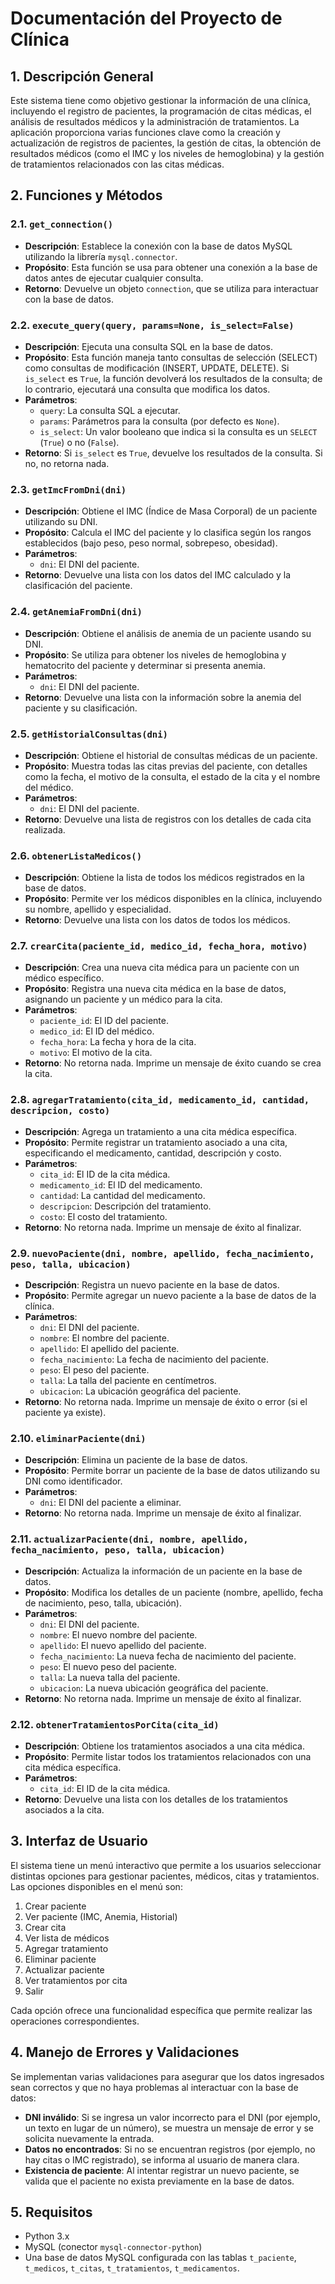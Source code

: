# **Documentación del Proyecto de Clínica**

## **1. Descripción General**

Este sistema tiene como objetivo gestionar la información de una clínica, incluyendo el registro de pacientes, la programación de citas médicas, el análisis de resultados médicos y la administración de tratamientos. La aplicación proporciona varias funciones clave como la creación y actualización de registros de pacientes, la gestión de citas, la obtención de resultados médicos (como el IMC y los niveles de hemoglobina) y la gestión de tratamientos relacionados con las citas médicas.

## **2. Funciones y Métodos**

### **2.1. `get_connection()`**

- **Descripción**: Establece la conexión con la base de datos MySQL utilizando la librería `mysql.connector`.
- **Propósito**: Esta función se usa para obtener una conexión a la base de datos antes de ejecutar cualquier consulta.
- **Retorno**: Devuelve un objeto `connection`, que se utiliza para interactuar con la base de datos.

### **2.2. `execute_query(query, params=None, is_select=False)`**

- **Descripción**: Ejecuta una consulta SQL en la base de datos.
- **Propósito**: Esta función maneja tanto consultas de selección (SELECT) como consultas de modificación (INSERT, UPDATE, DELETE). Si `is_select` es `True`, la función devolverá los resultados de la consulta; de lo contrario, ejecutará una consulta que modifica los datos.
- **Parámetros**:
  - `query`: La consulta SQL a ejecutar.
  - `params`: Parámetros para la consulta (por defecto es `None`).
  - `is_select`: Un valor booleano que indica si la consulta es un `SELECT` (`True`) o no (`False`).
- **Retorno**: Si `is_select` es `True`, devuelve los resultados de la consulta. Si no, no retorna nada.

### **2.3. `getImcFromDni(dni)`**

- **Descripción**: Obtiene el IMC (Índice de Masa Corporal) de un paciente utilizando su DNI.
- **Propósito**: Calcula el IMC del paciente y lo clasifica según los rangos establecidos (bajo peso, peso normal, sobrepeso, obesidad).
- **Parámetros**:
  - `dni`: El DNI del paciente.
- **Retorno**: Devuelve una lista con los datos del IMC calculado y la clasificación del paciente.

### **2.4. `getAnemiaFromDni(dni)`**

- **Descripción**: Obtiene el análisis de anemia de un paciente usando su DNI.
- **Propósito**: Se utiliza para obtener los niveles de hemoglobina y hematocrito del paciente y determinar si presenta anemia.
- **Parámetros**:
  - `dni`: El DNI del paciente.
- **Retorno**: Devuelve una lista con la información sobre la anemia del paciente y su clasificación.

### **2.5. `getHistorialConsultas(dni)`**

- **Descripción**: Obtiene el historial de consultas médicas de un paciente.
- **Propósito**: Muestra todas las citas previas del paciente, con detalles como la fecha, el motivo de la consulta, el estado de la cita y el nombre del médico.
- **Parámetros**:
  - `dni`: El DNI del paciente.
- **Retorno**: Devuelve una lista de registros con los detalles de cada cita realizada.

### **2.6. `obtenerListaMedicos()`**

- **Descripción**: Obtiene la lista de todos los médicos registrados en la base de datos.
- **Propósito**: Permite ver los médicos disponibles en la clínica, incluyendo su nombre, apellido y especialidad.
- **Retorno**: Devuelve una lista con los datos de todos los médicos.

### **2.7. `crearCita(paciente_id, medico_id, fecha_hora, motivo)`**

- **Descripción**: Crea una nueva cita médica para un paciente con un médico específico.
- **Propósito**: Registra una nueva cita médica en la base de datos, asignando un paciente y un médico para la cita.
- **Parámetros**:
  - `paciente_id`: El ID del paciente.
  - `medico_id`: El ID del médico.
  - `fecha_hora`: La fecha y hora de la cita.
  - `motivo`: El motivo de la cita.
- **Retorno**: No retorna nada. Imprime un mensaje de éxito cuando se crea la cita.

### **2.8. `agregarTratamiento(cita_id, medicamento_id, cantidad, descripcion, costo)`**

- **Descripción**: Agrega un tratamiento a una cita médica específica.
- **Propósito**: Permite registrar un tratamiento asociado a una cita, especificando el medicamento, cantidad, descripción y costo.
- **Parámetros**:
  - `cita_id`: El ID de la cita médica.
  - `medicamento_id`: El ID del medicamento.
  - `cantidad`: La cantidad del medicamento.
  - `descripcion`: Descripción del tratamiento.
  - `costo`: El costo del tratamiento.
- **Retorno**: No retorna nada. Imprime un mensaje de éxito al finalizar.

### **2.9. `nuevoPaciente(dni, nombre, apellido, fecha_nacimiento, peso, talla, ubicacion)`**

- **Descripción**: Registra un nuevo paciente en la base de datos.
- **Propósito**: Permite agregar un nuevo paciente a la base de datos de la clínica.
- **Parámetros**:
  - `dni`: El DNI del paciente.
  - `nombre`: El nombre del paciente.
  - `apellido`: El apellido del paciente.
  - `fecha_nacimiento`: La fecha de nacimiento del paciente.
  - `peso`: El peso del paciente.
  - `talla`: La talla del paciente en centímetros.
  - `ubicacion`: La ubicación geográfica del paciente.
- **Retorno**: No retorna nada. Imprime un mensaje de éxito o error (si el paciente ya existe).

### **2.10. `eliminarPaciente(dni)`**

- **Descripción**: Elimina un paciente de la base de datos.
- **Propósito**: Permite borrar un paciente de la base de datos utilizando su DNI como identificador.
- **Parámetros**:
  - `dni`: El DNI del paciente a eliminar.
- **Retorno**: No retorna nada. Imprime un mensaje de éxito al finalizar.

### **2.11. `actualizarPaciente(dni, nombre, apellido, fecha_nacimiento, peso, talla, ubicacion)`**

- **Descripción**: Actualiza la información de un paciente en la base de datos.
- **Propósito**: Modifica los detalles de un paciente (nombre, apellido, fecha de nacimiento, peso, talla, ubicación).
- **Parámetros**:
  - `dni`: El DNI del paciente.
  - `nombre`: El nuevo nombre del paciente.
  - `apellido`: El nuevo apellido del paciente.
  - `fecha_nacimiento`: La nueva fecha de nacimiento del paciente.
  - `peso`: El nuevo peso del paciente.
  - `talla`: La nueva talla del paciente.
  - `ubicacion`: La nueva ubicación geográfica del paciente.
- **Retorno**: No retorna nada. Imprime un mensaje de éxito al finalizar.

### **2.12. `obtenerTratamientosPorCita(cita_id)`**

- **Descripción**: Obtiene los tratamientos asociados a una cita médica.
- **Propósito**: Permite listar todos los tratamientos relacionados con una cita médica específica.
- **Parámetros**:
  - `cita_id`: El ID de la cita médica.
- **Retorno**: Devuelve una lista con los detalles de los tratamientos asociados a la cita.

## **3. Interfaz de Usuario**

El sistema tiene un menú interactivo que permite a los usuarios seleccionar distintas opciones para gestionar pacientes, médicos, citas y tratamientos. Las opciones disponibles en el menú son:

1. Crear paciente
2. Ver paciente (IMC, Anemia, Historial)
3. Crear cita
4. Ver lista de médicos
5. Agregar tratamiento
6. Eliminar paciente
7. Actualizar paciente
8. Ver tratamientos por cita
9. Salir

Cada opción ofrece una funcionalidad específica que permite realizar las operaciones correspondientes.

## **4. Manejo de Errores y Validaciones**

Se implementan varias validaciones para asegurar que los datos ingresados sean correctos y que no haya problemas al interactuar con la base de datos:

- **DNI inválido**: Si se ingresa un valor incorrecto para el DNI (por ejemplo, un texto en lugar de un número), se muestra un mensaje de error y se solicita nuevamente la entrada.
- **Datos no encontrados**: Si no se encuentran registros (por ejemplo, no hay citas o IMC registrado), se informa al usuario de manera clara.
- **Existencia de paciente**: Al intentar registrar un nuevo paciente, se valida que el paciente no exista previamente en la base de datos.

## **5. Requisitos**

- Python 3.x
- MySQL (conector `mysql-connector-python`)
- Una base de datos MySQL configurada con las tablas `t_paciente`, `t_medicos`, `t_citas`, `t_tratamientos`, `t_medicamentos`.
